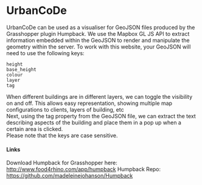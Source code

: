 # UrbanCoDe
UrbanCoDe can be used as a visualiser for GeoJSON files produced by the Grasshopper plugin Humpback. We use the Mapbox GL JS API to extract information embedded within the GeoJSON to render and manipulate the geometry within the server. 
To work with this website, your GeoJSON will need to use the following keys: 

	height
    base_height
    colour 
    layer
    tag
When different buildings are in different layers, we can toggle the visibility on and off. This allows easy representation, showing multiple map configurations to clients, layers of building, etc <br>
Next, using the tag property from the GeoJSON file, we can extract the text describing aspects of the building and place them in a pop up when a certain area is clicked.<br>
Please note that the keys are case sensitive.<br>
#### Links
Download Humpback for Grasshopper here: http://www.food4rhino.com/app/humpback
Humpback Repo: https://github.com/madeleinejohanson/Humpback
